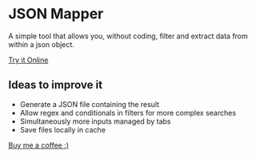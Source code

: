 # JSON Mapper
A simple tool that allows you, without coding, filter and extract data from within a json object.

[Try it Online](json-mapper.surge.sh)


## Ideas to improve it
- Generate a JSON file containing the result
- Allow regex and conditionals in filters for more complex searches
- Simultaneously more inputs managed by tabs
- Save files locally in cache

[Buy me a coffee :)](https://www.buymeacoffee.com/rudolfcicko)